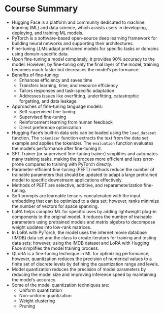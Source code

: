 # Course Summary

- Hugging Face is a platform and community dedicated to machine learning (ML) and data science, which assists users in developing, deploying, and training ML models.
- PyTorch is a software-based open-source deep learning framework for building neural networks and supporting their architectures.
- Fine-tuning LLMs adapt pretrained models for specific tasks or domains using domain-specific data.
- Upon fine-tuning a model completely, it provides 90% accuracy to the model. However, by fine-tuning only the final layer of the model, training becomes much faster but decreases the model’s performance.
- Benefits of fine-tuning:
  - Enhances efficiency and saves time
  - Transfers learning, time, and resource efficiency
  - Tailors responses and task-specific adaptation
  - Addresses issues like overfitting, underfitting, catastrophic forgetting, and data leakage
- Approaches of fine-tuning language models:
  - Self-supervised fine-tuning
  - Supervised fine-tuning
  - Reinforcement learning from human feedback
  - Direct preference optimization
- Hugging Face’s built-in data sets can be loaded using the `load_dataset` function. The `tokenizer` function extracts the text from the data set example and applies the tokenizer. The `evaluation` function evaluates the model’s performance after fine-tuning it.
- SFT Trainer (or supervised fine-tuning trainer) simplifies and automates many training tasks, making the process more efficient and less error-prone compared to training with PyTorch directly.
- Parameter-efficient fine-tuning (PEFT) methods reduce the number of trainable parameters that should be updated to adapt a large pretrained model to specific downstream applications effectively.
- Methods of PEFT are selective, additive, and reparameterization fine-tuning.
- Soft prompts are learnable tensors concatenated with the input embedding that can be optimized to a data set; however, ranks minimize the number of vectors for space spanning.
- LoRA helps complex ML for specific uses by adding lightweight plug-in components to the original model. It reduces the number of trainable parameters using pretrained models and matrix algebra to decompose weight updates into low-rank matrices.
- In LoRA with PyTorch, the model uses the internet movie database (IMDB) data set and the class to create iterators for training and testing data sets; however, using the IMDB dataset and LoRA with Hugging Face simplifies the model training process.
- QLoRA is a fine-tuning technique in ML for optimizing performance; however, quantization reduces the precision of numerical values to a finite set of discrete levels by defining the quantization range and levels.
- Model quantization reduces the precision of model parameters by reducing the model size and improving inference speed by maintaining the model’s accuracy.
- Some of the model quantization techniques are:
  - Uniform quantization
  - Non-uniform quantization
  - Weight clustering
  - Pruning
